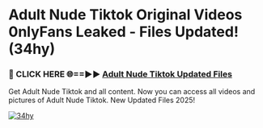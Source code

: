 # Adult Nude Tiktok Original Videos 0nlyFans Leaked - Files Updated! (34hy)

<h3>🔴 CLICK HERE 🌐==►► <a href="https://tinyurl.com/52m3yx9h" rel="nofollow">Adult Nude Tiktok Updated Files</a></h3>

Get Adult Nude Tiktok and all content. Now you can access all videos and pictures of Adult Nude Tiktok. New Updated Files 2025!

[![34hy](https://i.imgur.com/TnHtlc8.gif)](https://tinyurl.com/52m3yx9h)
